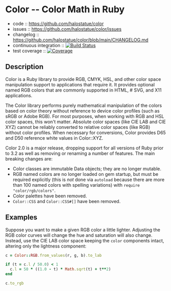 # Color -- Color Math in Ruby

- code :: <https://github.com/halostatue/color>
- issues :: <https://github.com/halostatue/color/issues>
- changelog :: <https://github.com/halostatue/color/blob/main/CHANGELOG.md>
- continuous integration ::
  [![Build Status](https://github.com/halostatue/color/actions/workflows/ci.yml/badge.svg)][ci-workflow]
- test coverage ::
  [![Coverage](https://coveralls.io/repos/halostatue/color/badge.svg?branch=main&service=github)][coveralls]

## Description

Color is a Ruby library to provide RGB, CMYK, HSL, and other color space
manipulation support to applications that require it. It provides optional named
RGB colors that are commonly supported in HTML, # SVG, and X11 applications.

The Color library performs purely mathematical manipulation of the colors based
on color theory without reference to device color profiles (such as sRGB or
Adobe RGB). For most purposes, when working with RGB and HSL color spaces, this
won't matter. Absolute color spaces (like CIE LAB and CIE XYZ) cannot be
reliably converted to relative color spaces (like RGB) without color profiles.
When necessary for conversions, Color provides D65 and D50 reference white
values in Color::XYZ.

Color 2.0 is a major release, dropping support for all versions of Ruby prior to
3.2 as well as removing or renaming a number of features. The main breaking
changes are:

- Color classes are immutable Data objects; they are no longer mutable.
- RGB named colors are no longer loaded on gem startup, but must be required
  explicitly (this is _not_ done via `autoload` because there are more than 100
  named colors with spelling variations) with `require "color/rgb/colors"`.
- Color palettes have been removed.
- `Color::CSS` and `Color::CSS#[]` have been removed.

## Examples

Suppose you want to make a given RGB color a little lighter. Adjusting the RGB
color curves will change the hue and saturation will also change. Instead, use
the CIE LAB color space keeping the `color` components intact, altering only the
lightness component:

```ruby
c = Color::RGB.from_values(r, g, b).to_lab

if (t = c.l / 50.0) < 1
  c.l = 50 * ((1.0 - t) * Math.sqrt(t) + t**2)
end

c.to_rgb
```

[ci-workflow]: https://github.com/halostatue/color/actions/workflows/ci.yml
[coveralls]: https://coveralls.io/github/halostatue/color?branch=main
